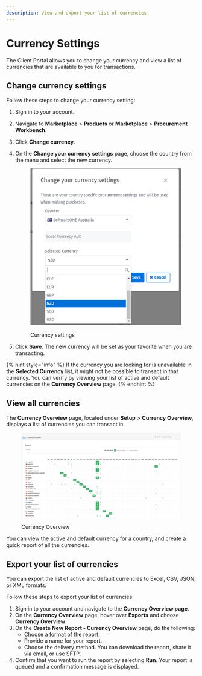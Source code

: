```yaml
---
description: View and export your list of currencies.
---
```


# Currency Settings

The Client Portal allows you to change your currency and view a list of currencies that are available to you for transactions.&#x20;

## Change currency settings

Follow these steps to change your currency setting:

1. Sign in to your account.
2. Navigate to **Marketplace** > **Products** or **Marketplace** > **Procurement Workbench**.
3. Click **Change currency**.
4.  On the **Change your currency settings** page, choose the country from the menu and select the new currency.&#x20;



    <figure><img src="../.gitbook/assets/image (2) (1) (1) (1).png" alt=""><figcaption><p>Currency settings</p></figcaption></figure>
5. Click **Save**. The new currency will be set as your favorite when you are transacting.&#x20;

{% hint style="info" %}
If the currency you are looking for is unavailable in the **Selected Currency** list, it might not be possible to transact in that currency. You can verify by viewing your list of active and default currencies on the **Currency Overview** page.
{% endhint %}

## View all currencies&#x20;

The **Currency Overview** page, located under **Setup** > **Currency Overview**, displays a list of currencies you can transact in.&#x20;

<figure><img src="../.gitbook/assets/image (3) (1).png" alt=""><figcaption><p>Currency Overview</p></figcaption></figure>

You can view the active and default currency for a country, and create a quick report of all the currencies.&#x20;

## Export your list of currencies

You can export the list of active and default currencies to Excel, CSV, JSON, or XML formats.

Follow these steps to export your list of currencies:

1. Sign in to your account and navigate to the **Currency Overview page**.
2. On the **Currency Overview** page, hover over **Exports** and choose **Currency Overview**.&#x20;
3. On the **Create New Report - Currency Overview** page, do the following:
   * Choose a format of the report.&#x20;
   * Provide a name for your report.
   * Choose the delivery method. You can download the report, share it via email, or use SFTP.
4. Confirm that you want to run the report by selecting **Run**. Your report is queued and a confirmation message is displayed.
